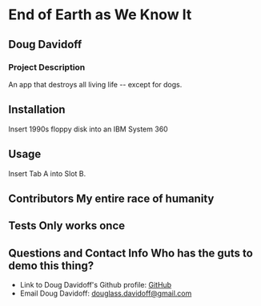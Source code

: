 # End of Earth as We Know It
## Doug Davidoff

### Project Description
 An app that destroys all living life -- except for dogs.
## Installation
 Insert 1990s floppy disk into an IBM System 360
## Usage
 Insert Tab A into Slot B.
## Contributors My entire race of humanity
## Tests Only works once
## Questions and Contact Info Who has the guts to demo this thing?
 * Link to Doug Davidoff's Github profile: [GitHub](https://github.com/dougdavidoff)
 * Email Doug Davidoff: douglass.davidoff@gmail.com